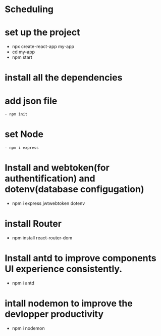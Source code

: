 # Scheduling
# set up the project
- npx create-react-app my-app
- cd my-app
- npm start
# install all the dependencies
  # add json file
    - npm init
  #  set Node 
    - npm i express 
  # Install  and webtoken(for authentification) and dotenv(database configugation)
   - npm i express jwtwebtoken dotenv
  # install Router 
  - npm install react-router-dom
  # Install antd to improve components UI experience consistently.
  - npm i antd 
  # intall nodemon to improve the devlopper productivity
   -  npm i nodemon
